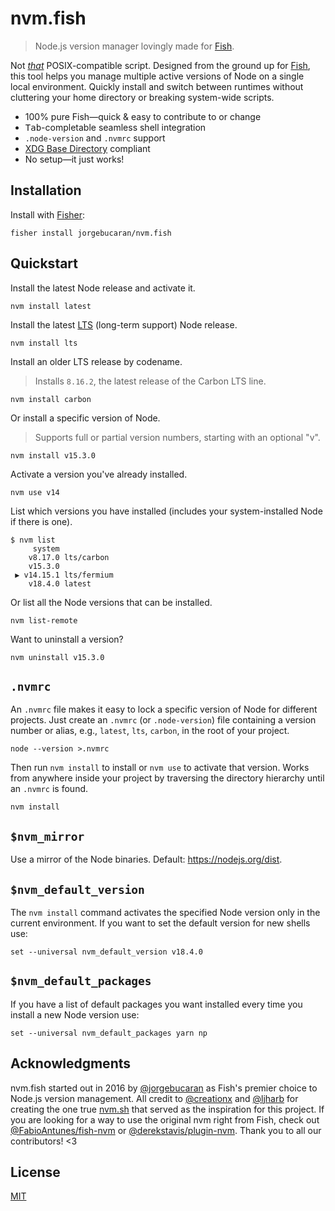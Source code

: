 # nvm.fish

> Node.js version manager lovingly made for [Fish](https://fishshell.com).

Not [_that_](https://github.com/nvm-sh/nvm) POSIX-compatible script. Designed from the ground up for [Fish](https://fishshell.com), this tool helps you manage multiple active versions of Node on a single local environment. Quickly install and switch between runtimes without cluttering your home directory or breaking system-wide scripts.

- 100% pure Fish—quick & easy to contribute to or change
- <kbd>Tab</kbd>-completable seamless shell integration
- `.node-version` and `.nvmrc` support
- [XDG Base Directory](https://specifications.freedesktop.org/basedir-spec/basedir-spec-latest.html) compliant
- No setup—it just works!

## Installation

Install with [Fisher](https://github.com/jorgebucaran/fisher):

```console
fisher install jorgebucaran/nvm.fish
```

## Quickstart

Install the latest Node release and activate it.

```console
nvm install latest
```

Install the latest [LTS](https://github.com/nodejs/Release) (long-term support) Node release.

```console
nvm install lts
```

Install an older LTS release by codename.

> Installs `8.16.2`, the latest release of the Carbon LTS line.

```console
nvm install carbon
```

Or install a specific version of Node.

> Supports full or partial version numbers, starting with an optional "v".

```console
nvm install v15.3.0
```

Activate a version you've already installed.

```console
nvm use v14
```

List which versions you have installed (includes your system-installed Node if there is one).

```console
$ nvm list
     system
    v8.17.0 lts/carbon
    v15.3.0 
 ▶ v14.15.1 lts/fermium
    v18.4.0 latest
```

Or list all the Node versions that can be installed.

```console
nvm list-remote
```

Want to uninstall a version?

```console
nvm uninstall v15.3.0
```

## `.nvmrc`

An `.nvmrc` file makes it easy to lock a specific version of Node for different projects. Just create an `.nvmrc` (or `.node-version`) file containing a version number or alias, e.g., `latest`, `lts`, `carbon`, in the root of your project.

```console
node --version >.nvmrc
```

Then run `nvm install` to install or `nvm use` to activate that version. Works from anywhere inside your project by traversing the directory hierarchy until an `.nvmrc` is found.

```console
nvm install
```

## `$nvm_mirror`

Use a mirror of the Node binaries. Default: https://nodejs.org/dist.

## `$nvm_default_version`

The `nvm install` command activates the specified Node version only in the current environment. If you want to set the default version for new shells use:

```fish
set --universal nvm_default_version v18.4.0
```

## `$nvm_default_packages`

If you have a list of default packages you want installed every time you install a new Node version use:

```fish
set --universal nvm_default_packages yarn np
```

## Acknowledgments

nvm.fish started out in 2016 by [@jorgebucaran](https://github.com/jorgebucaran) as Fish's premier choice to Node.js version management. All credit to [@creationx](https://github.com/creationix) and [@ljharb](https://github.com/ljharb) for creating the one true [nvm.sh](https://github.com/nvm-sh/nvm) that served as the inspiration for this project. If you are looking for a way to use the original nvm right from Fish, check out [@FabioAntunes/fish-nvm](https://github.com/FabioAntunes/fish-nvm) or [@derekstavis/plugin-nvm](https://github.com/derekstavis/plugin-nvm). Thank you to all our contributors! <3

## License

[MIT](LICENSE.md)
